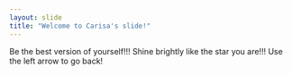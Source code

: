 ```yaml
---
layout: slide
title: "Welcome to Carisa's slide!"
---
```

Be the best version of yourself!!! Shine brightly like the star you are!!!
Use the left arrow to go back!
